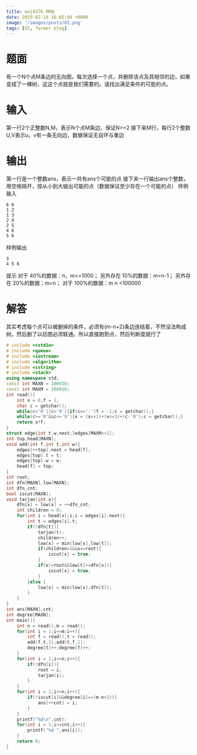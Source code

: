 ```yaml
---
title: woj4376 种树
date: 2019-02-18 16:05:04 +0800
image: '/images/posts/OI.png'
tags: [OI, former blog]
---
```


# 题面
有一个N个点M条边的无向图，每次选择一个点，并删除该点及其相邻的边，如果变成了一棵树，这这个点就是我们需要的。请找出满足条件的可能的点。
#  输入
第一行2个正整数N,M，表示N个点M条边，保证N>=2
接下来M行，每行2个整数U,V表示u，v有一条无向边，数据保证无自环与重边
#  输出
第一行是一个整数ans，表示一共有ans个可能的点
接下来一行输出ans个整数，用空格隔开，按从小到大输出可能的点（数据保证至少存在一个可能的点）
样例输入 
```
6 6
1 2
1 3
2 4
2 5
4 6
5 6
```
样例输出 
```
3
4 5 6
```
提示
对于 40%的数据：n，m<=1000；
另外存在 10%的数据：m=n-1；
另外存在 20%的数据：m=n；
对于 100%的数据：m n <100000
# 解答
其实考虑每个点可以被删掉的条件，必须有(m-n+2)条边连结着，不然没法构成树。然后删了以后图必须联通。所以直接跑割点，然后判断度就行了
```cpp
# include <cstdio>
# include <queue>
# include <iostream>
# include <algorithm>
# include <cstring>
# include <stack>
using namespace std;
const int MAXN = 100010;
const int MAXM = 100010;
int read(){
	int x = 0,f = 1;
	char c = getchar();
	while(c<'0'||c>'9'){if(c=='-')f = -1;c = getchar();}
	while(c>='0'&&c<='9'){x = (x<<1)+(x<<3)+(c-'0');c = getchar();}
	return x*f;
}
struct edge{int t,w,next;}edges[MAXM<<1];
int top,head[MAXN];
void add(int f,int t,int w){
	edges[++top].next = head[f];
	edges[top].t = t;
	edges[top].w = w;
	head[f] = top;
}
int root;
int dfn[MAXN],low[MAXN];
int dfn_cnt;
bool iscut[MAXN];
void tarjan(int x){
	dfn[x] = low[x] = ++dfn_cnt;
	int children = 0;
	for(int i = head[x];i;i = edges[i].next){
		int t = edges[i].t;
		if(!dfn[t]){
			tarjan(t);
			children++;
			low[x] = min(low[x],low[t]);
			if(children>1&&x==root){
				iscut[x] = true;
			}
			if(x!=root&&low[t]>=dfn[x]){
				iscut[x] = true;
			}
		}else {
			low[x] = min(low[x],dfn[t]);
		}
	}
}
int ans[MAXN],cnt;
int degree[MAXN];
int main(){
	int n = read(),m = read();
	for(int i = 1;i<=m;i++){
		int f = read(),t = read();
		add(f,t,1);add(t,f,1);
		degree[t]++;degree[f]++;
	}
	for(int i = 1;i<=n;i++){
		if(!dfn[i]){
			root = i;
			tarjan(i);
		}
	}
	for(int i = 1;i<=n;i++){
		if(!iscut[i]&&degree[i]==(m-n+2)){
			ans[++cnt] = i;
		}
	}
	printf("%d\n",cnt);
	for(int i = 1;i<=cnt;i++){
		printf("%d ",ans[i]);
	}
	return 0;
}
```